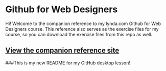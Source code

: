Github for Web Designers
========================

Hi! Welcome to the companion reference to my lynda.com Github for Web Designers course. This reference also serves as the exercise files for my course, so you can download the exercise files from this repo as well.

## [View the companion reference site](http://simpleprimate.com/github-for-web-designers/)
###This is my new README for my GitHub desktop lesson!
